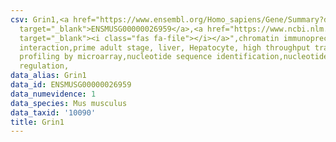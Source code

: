 ```yaml
---
csv: Grin1,<a href="https://www.ensembl.org/Homo_sapiens/Gene/Summary?db=core;g=ENSMUSG00000026959"
  target="_blank">ENSMUSG00000026959</a>,<a href="https://www.ncbi.nlm.nih.gov/pubmed/23834426"
  target="_blank"><i class="fas fa-file"></i></a>",chromatin immunoprecipitation assay,direct
  interaction,prime adult stage, liver, Hepatocyte, high throughput transcription
  profiling by microarray,nucleotide sequence identification,nucleotide sequence identification,transcriptional
  regulation,
data_alias: Grin1
data_id: ENSMUSG00000026959
data_numevidence: 1
data_species: Mus musculus
data_taxid: '10090'
title: Grin1
---
```

